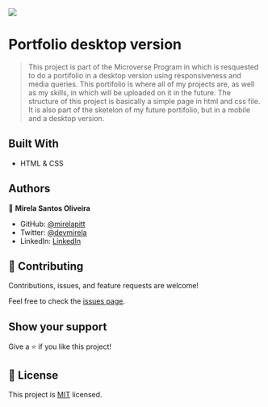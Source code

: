 ![](https://img.shields.io/badge/Microverse-blueviolet)

# Portfolio desktop version

> This project is part of the Microverse Program in which is resquested to do a portifolio in a desktop version using responsiveness and media queries. This portifolio is where all of my projects are, as well as my skills, in which will be uploaded on it in the future. The structure of this project is basically a simple page in html and css file. It is also part of the sketelon of my future portifolio, but in a mobile and a desktop version.

## Built With

- HTML & CSS

## Authors

👤 **Mirela Santos Oliveira**

- GitHub: [@mirelapitt](https://github.com/mirelapitt)
- Twitter: [@devmirela](https://twitter.com/devmirela)
- LinkedIn: [LinkedIn](https://www.linkedin.com/in/mirela-oliveira-261893160/)


## 🤝 Contributing

Contributions, issues, and feature requests are welcome!

Feel free to check the [issues page](../../issues/).

## Show your support

Give a ⭐️ if you like this project!

## 📝 License

This project is [MIT](./MIT.md) licensed.
